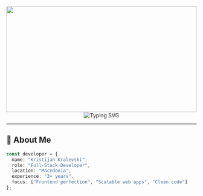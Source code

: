<div align="center">

<!-- Header Banner -->
<img width="100%" height="280" src="https://capsule-render.vercel.app/api?type=waving&color=gradient&customColorList=12&height=280&section=header&text=Kristijan%20Kralevski&fontSize=50&fontColor=fff&animation=fadeIn&fontAlignY=38&desc=Full-Stack%20Developer" />

<!-- Typing Animation -->
<img src="https://readme-typing-svg.herokuapp.com?font=JetBrains+Mono&size=28&duration=2000&pause=1000&color=00D9FF&center=true&vCenter=true&width=800&lines=🚀+Web+development+done+right.;⚡+React+%7C+Next.js+%7C+Laravel;💡+3%2B+Years+of+Experience" alt="Typing SVG" />

</div>

---

## 👋 About Me

```typescript
const developer = {
  name: "Kristijan Kralevski",
  role: "Full-Stack Developer",
  location: "Macedonia",
  experience: "3+ years",
  focus: ["Frontend perfection", "Scalable web apps", "Clean code"]
};
